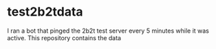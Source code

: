 # test2b2tdata
I ran a bot that pinged the 2b2t test server every 5 minutes while it was active. This repository contains the data
